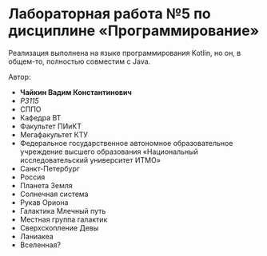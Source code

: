 # Лабораторная работа №5 по дисциплине «Программирование»

Реализация выполнена на языке программирования Kotlin, но он, в общем-то, полностью совместим с Java.

Автор:
- **Чайкин Вадим Константинович**
- *P3115*
- СППО
- Кафедра ВТ
- Факультет ПИиКТ
- Мегафакультет КТУ
- Федеральное государственное автономное образовательное учреждение высшего образования «Национальный исследовательский университет ИТМО»
- Санкт-Петербург
- Россия
- Планета Земля
- Солнечная система
- Рукав Ориона
- Галактика Млечный путь
- Местная группа галактик
- Сверхскопление Девы
- Ланиакеа
- Вселенная?
